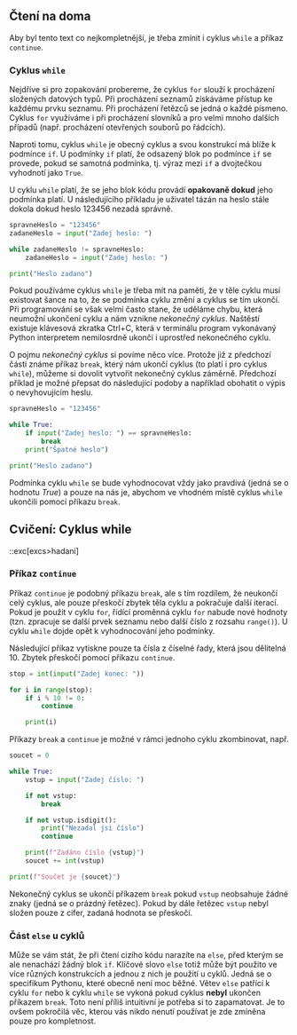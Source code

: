 ## Čtení na doma

Aby byl tento text co nejkompletnější, je třeba zmínit i cyklus `while` a příkaz `continue`.

### Cyklus `while`
Nejdříve si pro zopakování probereme, že cyklus `for` slouží k procházení složených datových typů. Při procházení seznamů získáváme přístup ke každému prvku seznamu. Při procházení řetězců se jedná o každé písmeno. Cyklus `for` využíváme i při procházení slovníků a pro velmi mnoho dalších případů (např. procházení otevřených souborů po řádcích).

Naproti tomu, cyklus `while` je obecný cyklus a svou konstrukcí má blíže k podmínce `if`. U podmínky `if` platí, že odsazený blok po podmínce `if` se provede, pokud se samotná podmínka, tj. výraz mezi `if` a dvojtečkou vyhodnotí jako `True`.

U cyklu `while` platí, že se jeho blok kódu provádí **opakovaně dokud** jeho podmínka platí. U následujícího příkladu je uživatel tázán na heslo stále dokola dokud heslo 123456 nezadá správně.

```py
spravneHeslo = "123456"
zadaneHeslo = input("Zadej heslo: ")

while zadaneHeslo != spravneHeslo:
    zadaneHeslo = input("Zadej heslo: ")

print("Heslo zadano")
```

Pokud používáme cyklus `while` je třeba mít na paměti, že v těle cyklu musí existovat šance na to, že se podmínka cyklu změní a cyklus se tím ukončí. Při programování se však velmi často stane, že uděláme chybu, která neumožní ukončení cyklu a nám vznikne _nekonečný cyklus_. Naštěstí existuje klávesová zkratka Ctrl+C, která v terminálu program vykonávaný Python interpretem nemilosrdně ukončí i uprostřed nekonečného cyklu.

O pojmu _nekonečný cyklus_ si povíme něco více. Protože již z předchozí části známe příkaz `break`, který nám ukončí cyklus (to platí i pro cyklus `while`), můžeme si dovolit vytvořit nekonečný cyklus záměrně. Předchozí příklad je možné přepsat do následující podoby a například obohatit o výpis o nevyhovujícím heslu.

```py
spravneHeslo = "123456"

while True:
    if input("Zadej heslo: ") == spravneHeslo:
        break
    print("Špatné heslo")

print("Heslo zadano")
```

Podmínka cyklu `while` se bude vyhodnocovat vždy jako pravdivá (jedná se o hodnotu _True_) a pouze na nás je, abychom ve vhodném místě cyklus `while` ukončili pomocí příkazu `break`.

## Cvičení: Cyklus while
::exc[excs>hadani]

### Příkaz `continue`
Příkaz `continue` je podobný příkazu `break`, ale s tím rozdílem, že neukončí celý cyklus, ale pouze přeskočí zbytek těla cyklu a pokračuje další iterací. Pokud je použit v cyklu `for`, řídící proměnná cyklu `for` nabude nové hodnoty (tzn. zpracuje se další prvek seznamu nebo další číslo z rozsahu `range()`). U cyklu `while` dojde opět k vyhodnocování jeho podmínky.

Následující příkaz vytiskne pouze ta čísla z číselné řady, která jsou dělitelná 10. Zbytek přeskočí pomocí příkazu `continue`.

```py
stop = int(input("Zadej konec: "))

for i in range(stop):
    if i % 10 != 0:
        continue

    print(i)
```

Příkazy `break` a `continue` je možné v rámci jednoho cyklu zkombinovat, např.

```py
soucet = 0

while True:
    vstup = input("Zadej číslo: ")

    if not vstup:
        break

    if not vstup.isdigit():
        print("Nezadal jsi číslo")
        continue

    print(f"Zadáno číslo {vstup}")
    soucet += int(vstup)

print(f"Součet je {soucet}")
```

Nekonečný cyklus se ukončí příkazem `break` pokud `vstup` neobsahuje žádné znaky (jedná se o prázdný řetězec). Pokud by dále řetězec `vstup` nebyl složen pouze z cifer, zadaná hodnota se přeskočí.


### Část `else` u cyklů
Může se vám stát, že při čtení cizího kódu narazíte na `else`, před kterým se ale nenachází žádný blok `if`. Klíčové slovo `else` totiž může být použito ve více různých konstrukcích a jednou z nich je použití u cyklů. Jedná se o specifikum Pythonu, které obecně není moc běžné. Větev `else` patřící k cyklu `for` nebo k cyklu `while` se vykoná pokud cyklus **nebyl** ukončen příkazem `break`. Toto není příliš intuitivní je potřeba si to zapamatovat. Je to ovšem pokročilá věc, kterou vás nikdo nenutí používat je zde zmíněna pouze pro kompletnost.
